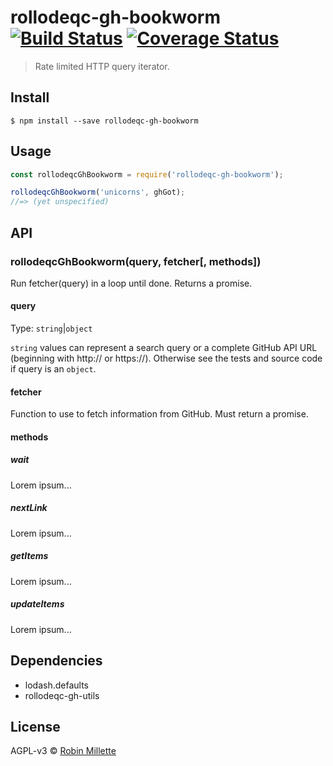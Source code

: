 # rollodeqc-gh-bookworm [![Build Status](https://travis-ci.org/millette/rollodeqc-gh-bookworm.svg?branch=master)](https://travis-ci.org/millette/rollodeqc-gh-bookworm) [![Coverage Status](https://coveralls.io/repos/github/millette/rollodeqc-gh-bookworm/badge.svg?branch=master)](https://coveralls.io/github/millette/rollodeqc-gh-bookworm?branch=master)
> Rate limited HTTP query iterator.

## Install
```
$ npm install --save rollodeqc-gh-bookworm
```

## Usage
```js
const rollodeqcGhBookworm = require('rollodeqc-gh-bookworm');

rollodeqcGhBookworm('unicorns', ghGot);
//=> (yet unspecified)
```

## API
### rollodeqcGhBookworm(query, fetcher[, methods])
Run fetcher(query) in a loop until done. Returns a promise.

#### query
Type: `string`|`object`

`string` values can represent a search query or a complete GitHub API URL
(beginning with http:// or https://).
Otherwise see the tests and source code if query is an `object`.

#### fetcher
Function to use to fetch information from GitHub. Must return a promise.

#### methods
##### wait
Lorem ipsum...

##### nextLink
Lorem ipsum...

##### getItems
Lorem ipsum...

##### updateItems
Lorem ipsum...

## Dependencies
* lodash.defaults
* rollodeqc-gh-utils

## License
AGPL-v3 © [Robin Millette](http://robin.millette.info)
